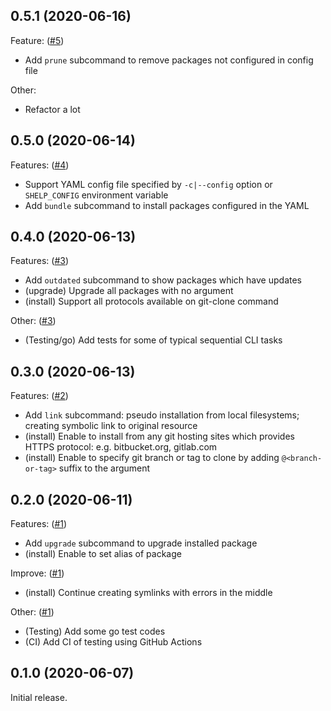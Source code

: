 ## 0.5.1 (2020-06-16)

Feature: ([#5](https://github.com/progrhyme/shelp/pull/5))

- Add `prune` subcommand to remove packages not configured in config file

Other:

- Refactor a lot

## 0.5.0 (2020-06-14)

Features: ([#4](https://github.com/progrhyme/shelp/pull/4))

- Support YAML config file specified by `-c|--config` option or `SHELP_CONFIG` environment variable
- Add `bundle` subcommand to install packages configured in the YAML

## 0.4.0 (2020-06-13)

Features: ([#3](https://github.com/progrhyme/shelp/pull/3))

- Add `outdated` subcommand to show packages which have updates
- (upgrade) Upgrade all packages with no argument
- (install) Support all protocols available on git-clone command

Other: ([#3](https://github.com/progrhyme/shelp/pull/3))

- (Testing/go) Add tests for some of typical sequential CLI tasks

## 0.3.0 (2020-06-13)

Features: ([#2](https://github.com/progrhyme/shelp/pull/2))

- Add `link` subcommand: pseudo installation from local filesystems; creating symbolic link to
original resource
- (install) Enable to install from any git hosting sites which provides HTTPS protocol: e.g.
bitbucket.org, gitlab.com
- (install) Enable to specify git branch or tag to clone by adding `@<branch-or-tag>` suffix to the
argument

## 0.2.0 (2020-06-11)

Features: ([#1](https://github.com/progrhyme/shelp/pull/1))

- Add `upgrade` subcommand to upgrade installed package
- (install) Enable to set alias of package

Improve: ([#1](https://github.com/progrhyme/shelp/pull/1))

- (install) Continue creating symlinks with errors in the middle

Other: ([#1](https://github.com/progrhyme/shelp/pull/1))

- (Testing) Add some go test codes
- (CI) Add CI of testing using GitHub Actions

## 0.1.0 (2020-06-07)

Initial release.
